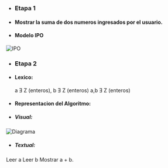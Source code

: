 

- ### Etapa 1
- ####  Mostrar la suma de dos numeros ingresados por el usuario.
- ####  Modelo IPO
 
![IPO](https://image.ibb.co/ei42HS/AlgIPO.png)

- ### Etapa 2
- #### Lexico:
  a Ǝ Z (enteros), b Ǝ Z (enteros)
  a,b Ǝ Z (enteros)
 - ####  Representacion del Algoritmo:
 - #####  Visual: 
![Diagrama](https://image.ibb.co/fUHsj7/DIAG.png)
  - ##### Textual:
  Leer a
  Leer b
  Mostrar a + b.

